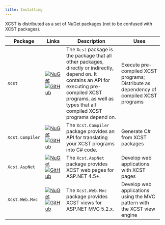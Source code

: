```yaml
---
title: Installing
---
```

XCST is distributed as a set of NuGet packages (not to be confused with XCST packages).

Package | Links | Description | Uses
------- | ----- | ----------- | ----
`Xcst` | [![NuGet](https://img.shields.io/nuget/v/Xcst.svg?label=Xcst)](https://www.nuget.org/packages/Xcst)<br>[![GitHub](https://img.shields.io/github/stars/maxtoroq/XCST.svg?style=social&label=Star)](https://github.com/maxtoroq/XCST) | The `Xcst` package is the package that all other packages, directly or indirectly, depend on. It contains an API for executing pre-compiled XCST programs, as well as types that all compiled XCST programs depend on. | Execute pre-compiled XCST programs; Distribute as dependency of compiled XCST programs
`Xcst.Compiler` | [![NuGet](https://img.shields.io/nuget/v/Xcst.Compiler.svg?label=Xcst.Compiler)](https://www.nuget.org/packages/Xcst.Compiler)<br>[![GitHub](https://img.shields.io/github/stars/maxtoroq/XCST.svg?style=social&label=Star)](https://github.com/maxtoroq/XCST) | The `Xcst.Compiler` package provides an API for translating your XCST programs into C# code. | Generate C# from XCST packages
`Xcst.AspNet` | [![NuGet](https://img.shields.io/nuget/v/Xcst.AspNet.svg?label=Xcst.AspNet)](https://www.nuget.org/packages/Xcst.AspNet)<br>[![GitHub](https://img.shields.io/github/stars/maxtoroq/XCST-a.svg?style=social&label=Star)](https://github.com/maxtoroq/XCST-a) | The `Xcst.AspNet` package provides XCST web pages for ASP.NET 4.5+. | Develop web applications with XCST pages
`Xcst.Web.Mvc` | [![NuGet](https://img.shields.io/nuget/v/Xcst.Web.Mvc.svg?label=Xcst.Web.Mvc)](https://www.nuget.org/packages/Xcst.Web.Mvc)<br>[![GitHub](https://img.shields.io/github/stars/maxtoroq/XCST-a.svg?style=social&label=Star)](https://github.com/maxtoroq/XCST-a) | The `Xcst.Web.Mvc` package provides XCST views for ASP.NET MVC 5.2.x. | Develop web applications using the MVC pattern with the XCST view engine
